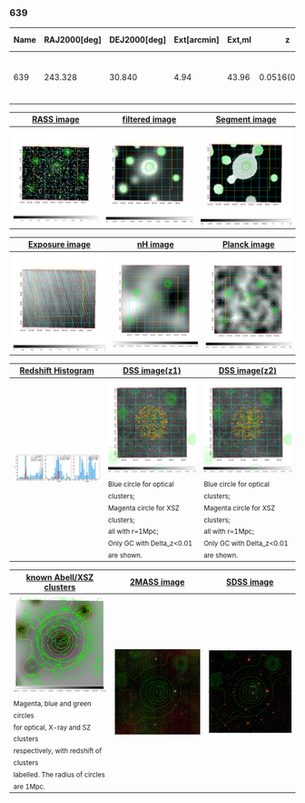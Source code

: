 <div STYLE="page-break-after: always;"></div>

### 639

|Name|RAJ2000[deg]|DEJ2000[deg] |Ext[arcmin]| Ext,ml | z | z_src| C|GC(XSZ,Delta_z<0.01)| GC(OPT,Delta_z<0.01)|GC| R_sig[arcmin] | R500[arcmin] | R500[Mpc]| CRsig[c/s] | CR500[c/s] |L500[1E44 erg/s]|F500[1E-12 erg/s/cm^2]| M500[1E14 Msun]|Tx[keV]|Cnt_sig|Beta|Rc[arcmin]|Comment|Alias|
|---|---|---|---|---|---|------|---|--------|---------|----------|---|---|---|---|---|---|---|---|---|---|---|---|---|---|
|639| 243.328| 30.840| 4.94| 43.96| 0.0516(0.005)| z1, z_opt| S| -| A, N, W| A, F20, N, SPI, W| 25.688| 11.468| 0.684| 0.220(0.040)| 0.202(0.037)| 0.218(0.040)| 3.556(0.659)| 0.96(0.09)| 2.11(0.13)| 133.0| 0.691(-0.081+0.116)| 8.382(-1.547+1.977)| -| t256|

|[RASS image](../image/639/639_img.pdf)|[filtered image](../image/639/639_fil.pdf)|[Segment image](../image/639/639_seg.pdf)|
|-------------------|--------------------|-------------------|
| <img src="../image/639/639_img.png" width="300">  | <img src="../image/639/639_fil.png" width="300">   | <img src="../image/639/639_seg.png" width="300">  |

|[Exposure image](../image/639/639_mex.pdf)| [nH image](../image/639/639_nh.pdf)| [Planck image](../image/639/639_p.pdf)|
|-------------------|--------------------|-------------------|
|<img src="../image/639/639_mex.png" width="300">   | <img src="../image/639/639_nh.png" width="300">    | <img src="../image/639/639_p.png" width="300"> |

|[Redshift Histogram](../image/639/639_zg.pdf) | [DSS image(z1)](../image/639/639_dss_z1.pdf)      |  [DSS image(z2)](../image/639/639_dss_z2.pdf)    |
|-------------------|--------------------|-------------------|
|<img src="../image/639/639_zg.png" width="300"> |<img src="../image/639/639_dss_z1.png" width="300"> <sub><br>Blue circle for optical clusters; <br>Magenta circle for XSZ clusters; <br>all with r=1Mpc; <br>Only GC with Delta_z<0.01 are shown. </sub>| <img src="../image/639/639_dss_z2.png" width="300"><sub><br>Blue circle for optical clusters; <br>Magenta circle for XSZ clusters; <br>all with r=1Mpc; <br>Only GC with Delta_z<0.01 are shown. </sub> |

|[known Abell/XSZ clusters](../image/639/639_gc.pdf) | [2MASS image](../image/639/639_2mass.pdf)      |[SDSS image](../image/639/639_sdss.pdf)   |
|-------------------|-------------------|-------------------|
|<img src=../image/639/639_gc.png width="300"> <br><sub>Magenta, blue and green circles <br>for optical, X-ray and SZ clusters <br>respectively, with redshift of clusters <br>labelled. The radius of circles <br>are 1Mpc.</sub>|<img src="../image/639/639_2mass.png" width="300">  | <img src="../image/639/639_sdss.png" width="300">  |




